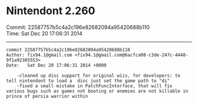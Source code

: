 # Nintendont 2.260
Commit: 22587757b5c4a2c196e82682094a95420688b110  
Time: Sat Dec 20 17:06:31 2014   

-----

```
commit 22587757b5c4a2c196e82682094a95420688b110
Author: fix94.1@gmail.com <fix94.1@gmail.com@6acfca08-c3de-247c-4448-9f1a92385553>
Date:   Sat Dec 20 17:06:31 2014 +0000

    -cleaned up disc support for original wiis, for developers: to tell nintendont to load a  disc just set the game path to "di"
    -fixed a small mistake in PatchFuncInterface, that will fix various bugs such as games not booting or enemies are not killable in prince of persia warrior within
```
